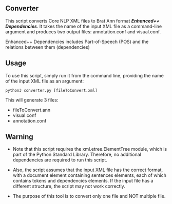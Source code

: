 ## Converter

This script converts Core NLP XML files to Brat Ann format ***Enhanced++ Dependencies***. It takes the name of the input XML file as a command-line argument and produces two output files: annotation.conf and visual.conf.

Enhanced++ Dependencies includes Part-of-Speech (POS) and the relations between them (dependencies)


## Usage
To use this script, simply run it from the command line, providing the name of the input XML file as an argument:

```
python3 converter.py [fileToConvert.xml]
```

This will generate 3 files:
  - fileToConvert.ann
  - visual.conf
  - annotation.conf

## Warning
- Note that this script requires the xml.etree.ElementTree module, which is part of the Python Standard Library. Therefore, no additional dependencies are required to run this script.

- Also, the script assumes that the input XML file has the correct format, with a document element containing sentences elements, each of which contains tokens and dependencies elements. If the input file has a different structure, the script may not work correctly.

- The purpose of this tool is to convert only one file and NOT multiple file.
